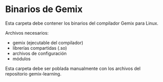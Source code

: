 # Binarios de Gemix

Esta carpeta debe contener los binarios del compilador Gemix para Linux.

Archivos necesarios:
- gemix (ejecutable del compilador)
- librerías compartidas (.so)
- archivos de configuración
- módulos

Esta carpeta debe ser poblada manualmente con los archivos del repositorio gemix-learning.